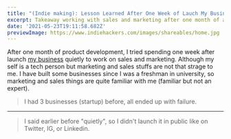 ```yaml
---
title: "(Indie making): Lesson Learned After One Week of Lauch My Business Quietly"
excerpt: Takeaway working with sales and marketing after one month of application development.
date: '2021-05-23T19:11:58.682Z'
previewImage: https://www.indiehackers.com/images/shareables/home.jpg
---
```


After one month of product development, I tried spending one week after launch [my business](https://getmakerlog.com/products/walimah) quietly to work on sales and marketing. Although my self is a tech person but marketing and sales stuffs are not that strage to me. I have built some businesses since I was a freshman in university, so marketing and sales things are quite familiar with me (familiar but not an expert).

> I had 3 businesses (startup) before, all ended up with failure.

---

> I said earlier before "quietly", so I didn't launch it in public like on Twitter, IG, or Linkedin.